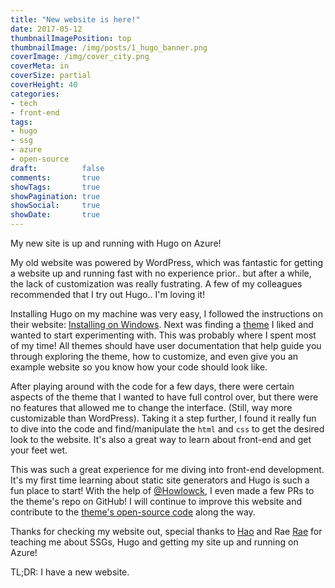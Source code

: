 ```yaml
---
title: "New website is here!"
date: 2017-05-12
thumbnailImagePosition: top
thumbnailImage: /img/posts/1_hugo_banner.png
coverImage: /img/cover_city.png
coverMeta: in
coverSize: partial
coverHeight: 40
categories:
- tech
- front-end
tags:
- hugo
- ssg
- azure
- open-source
draft:          false
comments:       true
showTags:       true
showPagination: true
showSocial:     true
showDate:       true
---
```


My new site is up and running with Hugo on Azure!

<!--more-->

My old website was powered by WordPress, which was fantastic for getting a website up and running fast with no experience prior.. but after a while, the lack of customization was really fustrating. A few of my colleagues recommended that I try out Hugo.. I'm loving it!

Installing Hugo on my machine was very easy, I followed the instructions on their website: [Installing on Windows](https://gohugo.io/tutorials/installing-on-windows/). Next was finding a [theme](http://themes.gohugo.io/) I liked and wanted to start experimenting with. This was probably where I spent most of my time! All themes should have user documentation that help guide you through exploring the theme, how to customize, and even give you an example website so you know how your code should look like. 

After playing around with the code for a few days, there were certain aspects of the theme that I wanted to have full control over, but there were no features that allowed me to change the interface. (Still, way more customizable than WordPress). Taking it a step further, I found it really fun to dive into the code and find/manipulate the `html` and `css` to get the desired look to the website. It's also a great way to learn about front-end and get your feet wet.

This was such a great experience for me diving into front-end development. It's my first time learning about static site generators and Hugo is such a fun place to start! With the help of [@Howlowck](https://twitter.com/howlowck), I even made a few PRs to the theme's repo on GitHub! I will continue to improve this website and contribute to the [theme's open-source code](https://github.com/kakawait/hugo-tranquilpeak-theme) along the way.

Thanks for checking my website out, special thanks to [Hao](https://twitter.com/howlowck) and Rae [Rae](https://twitter.com/partytimeHXLNT) for teaching me about SSGs, Hugo and getting my site up and running on Azure!

TL;DR: I have a new website.